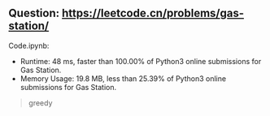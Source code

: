 ## Question: https://leetcode.cn/problems/gas-station/

Code.ipynb:
* Runtime: 48 ms, faster than 100.00% of Python3 online submissions for Gas Station.
* Memory Usage: 19.8 MB, less than 25.39% of Python3 online submissions for Gas Station.
> greedy
